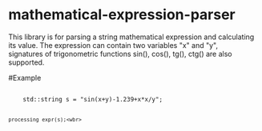 # mathematical-expression-parser

This library is for parsing a string mathematical expression and calculating its value. The expression can contain two variables "x" and "y",   
signatures of trigonometric functions sin(), cos(), tg(), ctg() are also supported.   

#Example

<html>

 <body> 

  <p><code>
    std::string s = "sin(x+y)-1.239+x*x/y";
   
    processing_expr(s);<wbr>
  </code></p>
 </body>
</html>

